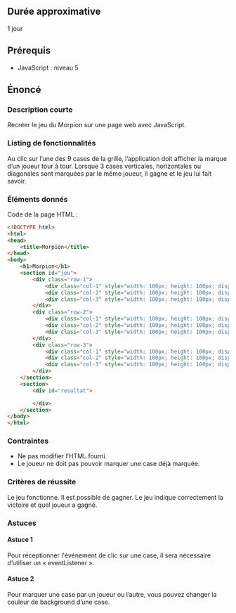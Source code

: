 ## Durée approximative

1 jour

## Prérequis

- JavaScript : niveau 5

## Énoncé

### Description courte

Recréer le jeu du Morpion sur une page web avec JavaScript.

### Listing de fonctionnalités

Au clic sur l’une des 9 cases de la grille, l’application doit afficher la marque d’un joueur tour à tour. Lorsque 3 cases verticales, horizontales ou diagonales sont marquées par le même joueur, il gagne et le jeu lui fait savoir.

### Éléments donnés

Code de la page HTML :

``` html
<!DOCTYPE html>
<html>
<head>
    <title>Morpion</title>
</head>
<body>
    <h1>Morpion</h1>
    <section id="jeu">
        <div class="row-1">
            <div class="col-1" style="width: 100px; height: 100px; display: inline-block; border: 1px solid black;"></div>
            <div class="col-2" style="width: 100px; height: 100px; display: inline-block; border: 1px solid black;"></div>
            <div class="col-3" style="width: 100px; height: 100px; display: inline-block; border: 1px solid black;"></div>
        </div>
        <div class="row-2">
            <div class="col-1" style="width: 100px; height: 100px; display: inline-block; border: 1px solid black;"></div>
            <div class="col-2" style="width: 100px; height: 100px; display: inline-block; border: 1px solid black;"></div>
            <div class="col-3" style="width: 100px; height: 100px; display: inline-block; border: 1px solid black;"></div>
        </div>
        <div class="row-3">
            <div class="col-1" style="width: 100px; height: 100px; display: inline-block; border: 1px solid black;"></div>
            <div class="col-2" style="width: 100px; height: 100px; display: inline-block; border: 1px solid black;"></div>
            <div class="col-3" style="width: 100px; height: 100px; display: inline-block; border: 1px solid black;"></div>
        </div>
    </section>
    <section>
        <div id="resultat">

        </div>
    </section>
</body>
</html>
```

### Contraintes

- Ne pas modifier l’HTML fourni.
- Le joueur ne doit pas pouvoir marquer une case déjà marquée.

### Critères de réussite

Le jeu fonctionne. Il est possible de gagner. Le jeu indique correctement la victoire et quel joueur a gagné.

### Astuces

#### Astuce 1

Pour réceptionner l'événement de clic sur une case, il sera nécessaire d’utiliser un « eventListener ».

#### Astuce 2

Pour marquer une case par un joueur ou l’autre, vous pouvez changer la couleur de background d’une case.